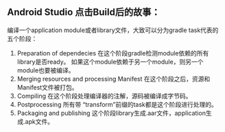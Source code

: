 ## Android Studio 点击Build后的故事：
编译一个application module或者library文件，大致可以分为gradle task代表的五个阶段： 
1. Preparation of dependecies 在这个阶段gradle检测module依赖的所有library是否ready。
   如果这个module依赖于另一个module，则另一个module也要被编译。
2. Merging resources and processing Manifest 在这个阶段之后，资源和Manifest文件被打包。 
3. Compiling 在这个阶段处理编译器的注解，源码被编译成字节码。 
4. Postprocessing 所有带 “transform”前缀的task都是这个阶段进行处理的。 
5. Packaging and publishing 这个阶段library生成.aar文件，application生成.apk文件。


